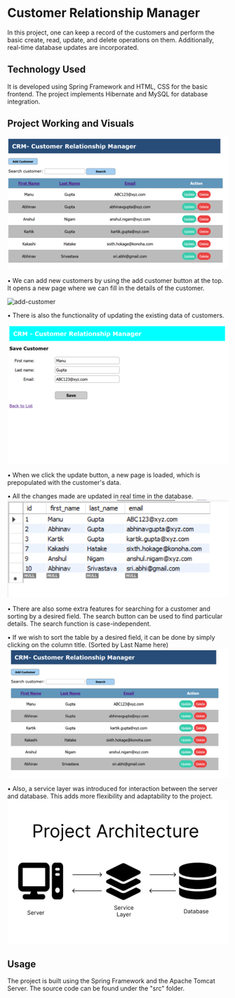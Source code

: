 # Customer Relationship Manager

In this project, one can keep a record of the customers and perform the basic create, read, update, and delete operations on them.
Additionally, real-time database updates are incorporated.

## Technology Used

It is developed using Spring Framework and HTML, CSS for the basic frontend. 
The project implements Hibernate and MySQL for database integration.

## Project Working and Visuals

![front-look](project-visuals/Front-look.png)

• We can add new customers by using the add customer button at the top. It opens a new page where we can fill in the details of the customer.

![add-customer](https://www.dropbox.com/scl/fi/l75y3y24etpysepxloio4/add-customer.png?rlkey=osnfe9au96ei46wl350w7z87v&dl=0)

• There is also the functionality of updating the existing data of customers.

![update-customer](project-visuals/update-customer.png)

• When we click the update button, a new page is loaded, which is prepopulated with the customer's data.

• All the changes made are updated in real time in the database.
![database](project-visuals/Database.png)

• There are also some extra features for searching for a customer and sorting by a desired field. The search button can be used to find particular details. 
  The search function is case-independent.

• If we wish to sort the table by a desired field, it can be done by simply clicking on the column title. (Sorted by Last Name here)
![sorted](project-visuals/sorted.png)

• Also, a service layer was introduced for interaction between the server and database. This adds more flexibility and adaptability to the project.
![project-architecture](project-visuals/project-architecture.png)


## Usage

The project is built using the Spring Framework and the Apache Tomcat Server. The source code can be found under the "src" folder.
